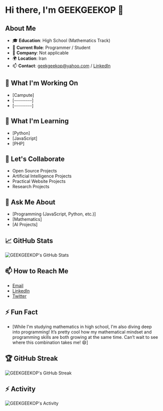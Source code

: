 # Hi there, I'm GEEKGEEKOP 👋

## About Me
- 🎓 **Education**: High School (Mathematics Track)
- 💼 **Current Role**: Programmer / Student
- 🏢 **Company**: Not applicable
- 🌍 **Location**: Iran
- 📫 **Contact**: geekgeekop@yahoo.com / [LinkedIn](https://www.linkedin.com/in/geek-noroozi-564899334?utm_source=share&utm_campaign=share_via&utm_content=profile&utm_medium=android_app)

## 🔭 What I'm Working On
- [Campute]
- [---------]
- [---------]

## 🌱 What I'm Learning
- [Python]
- [JavaScript]
- [PHP]

## 👯 Let's Collaborate
- Open Source Projects
- Artificial Intelligence Projects
- Practical Website Projects
- Research Projects

## 💬 Ask Me About
- [Programming (JavaScript, Python, etc.)]
- [Mathematics]
- [AI Projects]

## 📈 GitHub Stats
![GEEKGEEKOP's GitHub Stats](https://github-readme-stats.vercel.app/api?username=GEEKGEEKOP&show_icons=true&theme=radical)

## 📫 How to Reach Me
- [Email](geekgeekop@yahoo.com)
- [LinkedIn](https://www.linkedin.com/in/geek-noroozi-564899334?utm_source=share&utm_campaign=share_via&utm_content=profile&utm_medium=android_app)
- [Twitter](https://x.com/GeekgeekOp?t=EhazlH9mfqk-BcCS70dD_A&s=35)

## ⚡ Fun Fact
- [While I'm studying mathematics in high school, I'm also diving deep into programming! It’s pretty cool how my mathematical mindset and programming skills are both growing at the same time. Can’t wait to see where this combination takes me! 😄]

## 🏆 GitHub Streak
![GEEKGEEKOP's GitHub Streak](https://github-readme-streak-stats.herokuapp.com/?user=GEEKGEEKOP&theme=radical)

## ⚡ Activity
![GEEKGEEKOP's Activity](https://github-readme-activity-graph.vercel.app/graph?username=geekgeekop&bg_color=false&color=b03a2e&line=b03a2e&point=403d3d&area=true&hide_border=true)
